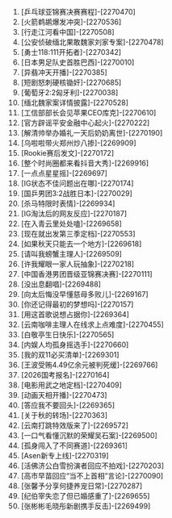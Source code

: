 
1. [乒乓球亚锦赛决赛赛程]-[2270470]
1. [火箭鹈鹕爆发冲突]-[2270536]
1. [行走江河看中国]-[2270508]
1. [公安侦破缅北果敢魏家刘家专案]-[2270478]
1. [勇士118:111开拓者]-[2270342]
1. [日本男足队史首胜巴西]-[2270010]
1. [异翡冲天开播]-[2270385]
1. [短剧怒刺硬核锄奸]-[2270685]
1. [葡萄牙2:2匈牙利]-[2270038]
1. [缅北魏家案详情披露]-[2270528]
1. [工信部部长会见苹果CEO库克]-[2270610]
1. [官方辟谣平安金融中心起火]-[2270222]
1. [解清帅举办婚礼一天后奶奶离世]-[2270190]
1. [乌啦啦带火郑州炒八掺]-[2269909]
1. [Rookie赛后发文]-[2270172]
1. [整个时尚圈都来看抖音大秀]-[2269916]
1. [一点点星星摇]-[2269697]
1. [IG状态不佳问题出在哪]-[2270174]
1. [国乒男团3:2战胜日本]-[2270029]
1. [杀马特限时表情]-[2269934]
1. [IG淘汰后的网友反应]-[2270187]
1. [在入青云里处处嗑]-[2269658]
1. [现在就出发第三季定档]-[2270553]
1. [如果秋天只能去一个地方]-[2269618]
1. [请叫我螃蟹主理人]-[2269509]
1. [许我耀眼一家人玩抽象]-[2270218]
1. [中国香港男团晋级亚锦赛决赛]-[2270111]
1. [没出息翻唱]-[2269488]
1. [向太后悔没早懂慈母多败儿]-[2269167]
1. [你还记得最初的梦想吗]-[2270157]
1. [用这首歌说想占据你]-[2269364]
1. [云南咖啡主理人在线求上点难度]-[2270455]
1. [白敬亭生日快乐]-[2270565]
1. [内娱人均孤身摇选手]-[2270660]
1. [我的双11必买清单]-[2269301]
1. [王波受贿4.49亿余元被判死缓]-[2269766]
1. [2026国考报名]-[2270164]
1. [电影用武之地定档]-[2270409]
1. [动画天相开播]-[2270473]
1. [答应我不要回头]-[2269365]
1. [关于秋的转场]-[2270363]
1. [云南打跳特效版来了]-[2269572]
1. [一口气看懂沉默的荣耀吴石案]-[2269500]
1. [孤身闯入了不同赛道]-[2269361]
1. [Asen新专上线]-[2270319]
1. [活佛济公白雪扮演者回应不拍戏]-[2270203]
1. [高市早苗回应“当不上首相”言论]-[2270090]
1. [张馨予分享何捷养宠日常]-[2270287]
1. [纪伯宰失恋了但已婚感重了]-[2269655]
1. [张彬彬毛晓彤新剧携手反击]-[2269499]